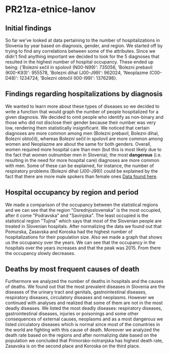 # PR21za-etnice-lanov
## Initial findings
So far we've looked at data pertaining to the number of hospitalizations in Slovenia by year based on diagnosis, gender, and region. We started off by trying to find any 
correlations between some of the attributes. Since we didn't find anything important we decided to look for the 5 diagnoses that resulted in the highest number of
hospital occupancy. These ended up being: {'Bolezni sečil in spolovil (N00-N99)': 735056, 'Bolezni prebavil (K00-K93)': 955578, 'Bolezni dihal (J00-J99)': 962024, 
'Neoplazme (C00-D48)': 1234724, 'Bolezni obtočil (I00-I99)': 1376298}.

## Findings regarding hospitalizations by diagnosis
We wanted to learn more about these types of diseases so we decided to write a function that would graph the number of people hospitalized for a given diagnosis. We decided to omit people who identify as non-binary and those who did not disclose their gender because their number was very low, rendering them statistically insignificant. We noticed that certain diagnoses are more common among men (Bolezni prebavil, Bolezni dihal, Bolezni obtočil), whereas Bolezni sečil in spolovil are more common among women and Neoplazme are about the same for both genders. Overall, women required more hospital care than men (but this is most likely due to the fact that women outnumber men in Slovenia); the most **dangerous** (i.e. resulting in the need for more hospital care) diagnoses are more common with men. Some of these can be explained, for instance, the number of respiratory problems (Bolezni dihal (J00-J99)) could be explained by the fact that there are more male spokers than female ones [Data found here](https://www.euro.who.int/__data/assets/pdf_file/0016/312046/Fact-Sheet-tobacco-control-Slovenia.pdf). 

## Hospital occupancy by region and period
We made a comparison of the occupancy between the statistical regions and we can see that the region "Osrednjoslovenska" is the most occupied, after it come "Podravska" 
and "Savinjska". The least occupied is the statistical region "Tujina" which says that most of the Slovenian people are treated in Slovenian hospitals. After normalizing the data
we found out that Pomurska, Zasavska and Koroska had the highest number of hospitalizations for their population size. Also we made a graph that shows us the occupancy over the years. We can see that the occupancy in the hospitals over the years increases and that the peak was 2015. From there the occupancy slowly decreases. 

## Deaths by most frequent causes of death
Furthermore we analyzed the number of deaths in hospitals and the causes of deaths. We found out that the most prevalent diseases in Slovenia are the diseases of the urinary tract and genitals, gastrointestinal diseases, respiratory diseases, circulatory diseases and neoplasms. However we continued with analyses and realized that some of them are not in the most deadly diseases. We listed the most deadly diseases: respiratory diseases, gastrointestinal diseases, injuries or poisonings and some other consequences of external causes, neoplasms and as a most dangerous we listed circulatory diseases which is normal since most of the conuntries in the world are fighting with this cause of death. Moreover we analyzed the death rate based on the regions and after normalizing date based on the population we concluded that Primorsko-notranjska has highest death rate, Zasavska is on the second place and Koroska on the third place.
